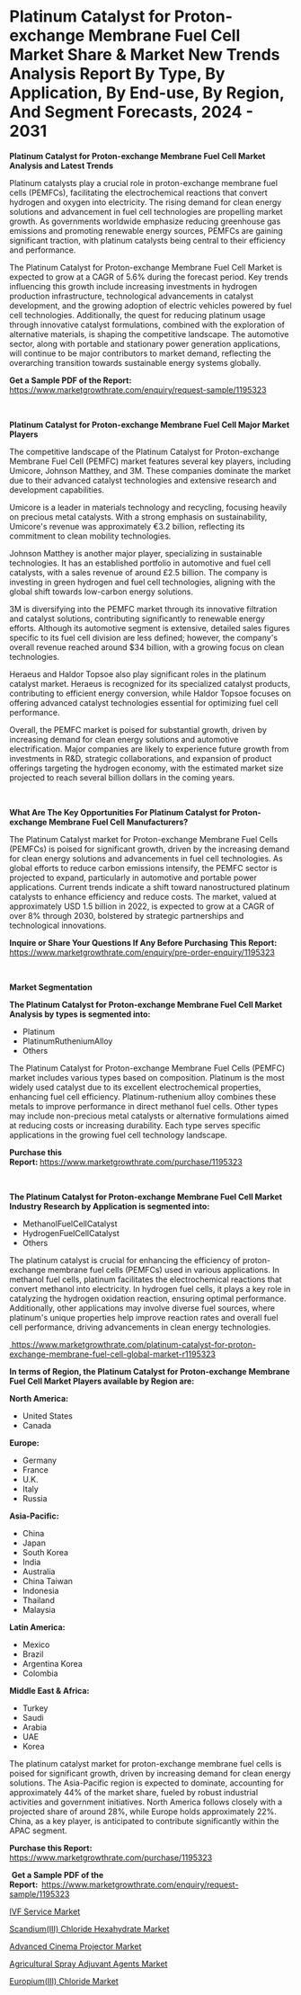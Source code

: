<p><h1>Platinum Catalyst for Proton-exchange Membrane Fuel Cell Market Share & Market New Trends Analysis Report By Type, By Application, By End-use, By Region, And Segment Forecasts, 2024 - 2031</h1></p><p><strong>Platinum Catalyst for Proton-exchange Membrane Fuel Cell Market Analysis and Latest Trends</strong></p>
<p><p>Platinum catalysts play a crucial role in proton-exchange membrane fuel cells (PEMFCs), facilitating the electrochemical reactions that convert hydrogen and oxygen into electricity. The rising demand for clean energy solutions and advancement in fuel cell technologies are propelling market growth. As governments worldwide emphasize reducing greenhouse gas emissions and promoting renewable energy sources, PEMFCs are gaining significant traction, with platinum catalysts being central to their efficiency and performance.</p><p>The Platinum Catalyst for Proton-exchange Membrane Fuel Cell Market is expected to grow at a CAGR of 5.6% during the forecast period. Key trends influencing this growth include increasing investments in hydrogen production infrastructure, technological advancements in catalyst development, and the growing adoption of electric vehicles powered by fuel cell technologies. Additionally, the quest for reducing platinum usage through innovative catalyst formulations, combined with the exploration of alternative materials, is shaping the competitive landscape. The automotive sector, along with portable and stationary power generation applications, will continue to be major contributors to market demand, reflecting the overarching transition towards sustainable energy systems globally.</p></p>
<p><strong>Get a Sample PDF of the Report:&nbsp;</strong> <a href="https://www.marketgrowthrate.com/enquiry/request-sample/1195323">https://www.marketgrowthrate.com/enquiry/request-sample/1195323</a></p>
<p>&nbsp;</p>
<p><strong>Platinum Catalyst for Proton-exchange Membrane Fuel Cell Major Market Players</strong></p>
<p><p>The competitive landscape of the Platinum Catalyst for Proton-exchange Membrane Fuel Cell (PEMFC) market features several key players, including Umicore, Johnson Matthey, and 3M. These companies dominate the market due to their advanced catalyst technologies and extensive research and development capabilities.</p><p>Umicore is a leader in materials technology and recycling, focusing heavily on precious metal catalysts. With a strong emphasis on sustainability, Umicore's revenue was approximately €3.2 billion, reflecting its commitment to clean mobility technologies.</p><p>Johnson Matthey is another major player, specializing in sustainable technologies. It has an established portfolio in automotive and fuel cell catalysts, with a sales revenue of around £2.5 billion. The company is investing in green hydrogen and fuel cell technologies, aligning with the global shift towards low-carbon energy solutions.</p><p>3M is diversifying into the PEMFC market through its innovative filtration and catalyst solutions, contributing significantly to renewable energy efforts. Although its automotive segment is extensive, detailed sales figures specific to its fuel cell division are less defined; however, the company's overall revenue reached around $34 billion, with a growing focus on clean technologies.</p><p>Heraeus and Haldor Topsoe also play significant roles in the platinum catalyst market. Heraeus is recognized for its specialized catalyst products, contributing to efficient energy conversion, while Haldor Topsoe focuses on offering advanced catalyst technologies essential for optimizing fuel cell performance.</p><p>Overall, the PEMFC market is poised for substantial growth, driven by increasing demand for clean energy solutions and automotive electrification. Major companies are likely to experience future growth from investments in R&D, strategic collaborations, and expansion of product offerings targeting the hydrogen economy, with the estimated market size projected to reach several billion dollars in the coming years.</p></p>
<p>&nbsp;</p>
<p><strong>What Are The Key Opportunities For Platinum Catalyst for Proton-exchange Membrane Fuel Cell Manufacturers?</strong></p>
<p><p>The Platinum Catalyst market for Proton-exchange Membrane Fuel Cells (PEMFCs) is poised for significant growth, driven by the increasing demand for clean energy solutions and advancements in fuel cell technologies. As global efforts to reduce carbon emissions intensify, the PEMFC sector is projected to expand, particularly in automotive and portable power applications. Current trends indicate a shift toward nanostructured platinum catalysts to enhance efficiency and reduce costs. The market, valued at approximately USD 1.5 billion in 2022, is expected to grow at a CAGR of over 8% through 2030, bolstered by strategic partnerships and technological innovations.</p></p>
<p><strong>Inquire or Share Your Questions If Any Before Purchasing This Report:</strong> <a href="https://www.marketgrowthrate.com/enquiry/pre-order-enquiry/1195323">https://www.marketgrowthrate.com/enquiry/pre-order-enquiry/1195323</a></p>
<p>&nbsp;</p>
<p><strong>Market Segmentation</strong></p>
<p><strong>The Platinum Catalyst for Proton-exchange Membrane Fuel Cell Market Analysis by types is segmented into:</strong></p>
<p><ul><li>Platinum</li><li>PlatinumRutheniumAlloy</li><li>Others</li></ul></p>
<p><p>The Platinum Catalyst for Proton-exchange Membrane Fuel Cells (PEMFC) market includes various types based on composition. Platinum is the most widely used catalyst due to its excellent electrochemical properties, enhancing fuel cell efficiency. Platinum-ruthenium alloy combines these metals to improve performance in direct methanol fuel cells. Other types may include non-precious metal catalysts or alternative formulations aimed at reducing costs or increasing durability. Each type serves specific applications in the growing fuel cell technology landscape.</p></p>
<p><strong>Purchase this Report:&nbsp;</strong><a href="https://www.marketgrowthrate.com/purchase/1195323">https://www.marketgrowthrate.com/purchase/1195323</a></p>
<p>&nbsp;</p>
<p><strong>The Platinum Catalyst for Proton-exchange Membrane Fuel Cell Market Industry Research by Application is segmented into:</strong></p>
<p><ul><li>MethanolFuelCellCatalyst</li><li>HydrogenFuelCellCatalyst</li><li>Others</li></ul></p>
<p><p>The platinum catalyst is crucial for enhancing the efficiency of proton-exchange membrane fuel cells (PEMFCs) used in various applications. In methanol fuel cells, platinum facilitates the electrochemical reactions that convert methanol into electricity. In hydrogen fuel cells, it plays a key role in catalyzing the hydrogen oxidation reaction, ensuring optimal performance. Additionally, other applications may involve diverse fuel sources, where platinum's unique properties help improve reaction rates and overall fuel cell performance, driving advancements in clean energy technologies.</p></p>
<p><a href="https://www.marketgrowthrate.com/platinum-catalyst-for-proton-exchange-membrane-fuel-cell-global-market-r1195323">&nbsp;https://www.marketgrowthrate.com/platinum-catalyst-for-proton-exchange-membrane-fuel-cell-global-market-r1195323</a></p>
<p><strong>In terms of Region, the Platinum Catalyst for Proton-exchange Membrane Fuel Cell Market Players available by Region are:</strong></p>
<p>
    <p> <strong> North America: </strong>
        <ul>
            <li>United States</li>
            <li>Canada</li>
        </ul>
        </p> 
    <p> <strong> Europe: </strong>
        <ul>
            <li>Germany</li>
            <li>France</li>
            <li>U.K.</li>
            <li>Italy</li>
            <li>Russia</li>
        </ul>
        </p> 
    <p> <strong> Asia-Pacific: </strong>
        <ul>
            <li>China</li>
            <li>Japan</li>
            <li>South Korea</li>
            <li>India</li>
            <li>Australia</li>
            <li>China Taiwan</li>
            <li>Indonesia</li>
            <li>Thailand</li>
            <li>Malaysia</li>
        </ul>
        </p> 
    <p> <strong> Latin America: </strong>
        <ul>
            <li>Mexico</li>
            <li>Brazil</li>
            <li>Argentina Korea</li>
            <li>Colombia</li>
        </ul>
        </p> 
    <p> <strong> Middle East & Africa: </strong>
        <ul>
            <li>Turkey</li>
            <li>Saudi</li>
            <li>Arabia</li>
            <li>UAE</li>
            <li>Korea</li>
        </ul>
    </p>
    </p>
<p><p>The platinum catalyst market for proton-exchange membrane fuel cells is poised for significant growth, driven by increasing demand for clean energy solutions. The Asia-Pacific region is expected to dominate, accounting for approximately 44% of the market share, fueled by robust industrial activities and government initiatives. North America follows closely with a projected share of around 28%, while Europe holds approximately 22%. China, as a key player, is anticipated to contribute significantly within the APAC segment.</p></p>
<p><strong>Purchase this Report: </strong><a href="https://www.marketgrowthrate.com/purchase/1195323">https://www.marketgrowthrate.com/purchase/1195323</a></p>
<p>&nbsp;<strong>Get a Sample PDF of the Report:&nbsp;&nbsp;</strong><a href="https://www.marketgrowthrate.com/enquiry/request-sample/1195323">https://www.marketgrowthrate.com/enquiry/request-sample/1195323</a></p>
<p><strong></strong></p>
<p><p><a href="https://www.linkedin.com/pulse/market-dynamics-future-trends-global-ivf-service-sector-forecasted-eefuc?trackingId=y82aOKPlSduj2qAcDI4CfQ%3D%3D">IVF Service Market</a></p><p><a href="https://github.com/NargisHussain75/Market-Research-Report-List-1/blob/main/scandiumiii-chloride-hexahydrate-market.md">Scandium(III) Chloride Hexahydrate Market</a></p><p><a href="https://medium.com/@shermanbarrera76/advanced-cinema-projector-industry-sector-new-technologies-and-market-impact-forecasted-for-period-c3f1314e460b?postPublishedType=repub">Advanced Cinema Projector Market</a></p><p><a href="https://issuu.com/reportprime-2/docs/agricultural-spray-adjuvant-agents-_2e7ee5e70d0c34">Agricultural Spray Adjuvant Agents Market</a></p><p><a href="https://github.com/FlorianWolf90/Market-Research-Report-List-1/blob/main/europiumiii-chloride-market.md">Europium(III) Chloride Market</a></p></p>